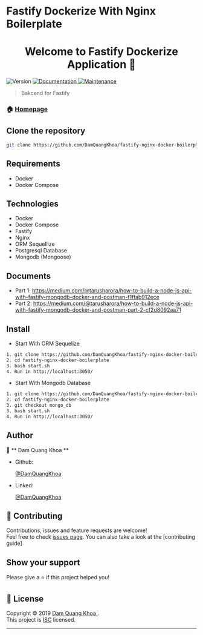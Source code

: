 # Fastify Dockerize With Nginx Boilerplate


<h1 align="center">Welcome to Fastify Dockerize Application  👋</h1>
<p>
  <img alt="Version" src="https://img.shields.io/badge/version-1.0.0-blue.svg?cacheSeconds=2592000" />
  <a href="" target="_blank">
    <img alt="Documentation" src="https://img.shields.io/badge/documentation-yes-brightgreen.svg" />
  </a>
  <a href="" target="_blank">
    <img alt="Maintenance" src="https://img.shields.io/badge/Maintained%3F-yes-green.svg" />
  </a>
</p>

> Bakcend for Fastify 

### 🏠 [Homepage](https://www.fastify.io/)

## Clone the repository

```bash
git clone https://github.com/DamQuangKhoa/fastify-nginx-docker-boilerplate.git

```

## Requirements
- Docker
- Docker Compose

## Technologies
- Docker
- Docker Compose
- Fastify
- Nginx
- ORM Sequellize
- Postgresql Database
- Mongodb (Mongoose)

## Documents
- Part 1:
https://medium.com/@tarusharora/how-to-build-a-node-js-api-with-fastify-mongodb-docker-and-postman-f1ffab912ece
- Part 2:
https://medium.com/@tarusharora/how-to-build-a-node-js-api-with-fastify-mongodb-docker-and-postman-part-2-cf2d8092aa71

## Install

- Start With ORM Sequelize
```sh
1. git clone https://github.com/DamQuangKhoa/fastify-nginx-docker-boilerplate.git
2. cd fastify-nginx-docker-boilerplate
3. bash start.sh
4. Run in http://localhost:3050/
```

- Start With Mongodb Database
```sh
1. git clone https://github.com/DamQuangKhoa/fastify-nginx-docker-boilerplate.git
2. cd fastify-nginx-docker-boilerplate
3. git checkout mongo_db
3. bash start.sh
4. Run in http://localhost:3050/
```

## Author

👤 ** Dam Quang Khoa **

- Github:

  [@DamQuangKhoa](https://github.com/DamQuangKhoa)
- Linked:

  [@DamQuangKhoa]( https://bom.to/YDklvL)

## 🤝 Contributing

Contributions, issues and feature requests are welcome!<br />Feel free to check [issues page](https://github.com/DamQuangKhoa/BlockChainManagement/issues). You can also take a look at the [contributing guide]

## Show your support

Please give a ⭐️ if this project helped you!

## 📝 License

Copyright © 2019 [Dam Quang Khoa ](https://github.com/DamQuangKhoa).<br />
This project is [ISC](https://github.com/DamQuangKhoa/Medium_API/blob/master/LICENSE) licensed.

---



